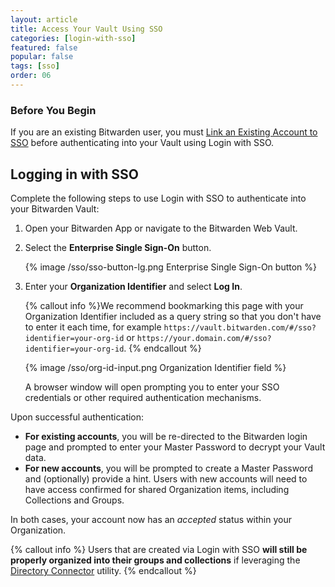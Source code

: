 ```yaml
---
layout: article
title: Access Your Vault Using SSO
categories: [login-with-sso]
featured: false
popular: false
tags: [sso]
order: 06
---
```


### Before You Begin
If you are an existing Bitwarden user, you must [Link an Existing Account to SSO](https://bitwarden.com/help/article/link-to-sso/) before authenticating into your Vault using Login with SSO.

## Logging in with SSO

Complete the following steps to use Login with SSO to authenticate into your Bitwarden Vault:

1. Open your Bitwarden App or navigate to the Bitwarden Web Vault.
2. Select the **Enterprise Single Sign-On** button.

   {% image /sso/sso-button-lg.png Enterprise Single Sign-On button %}

3. Enter your **Organization Identifier** and select **Log In**.

   {% callout info %}We recommend bookmarking this page with your Organization Identifier included as a query string so that you don't have to enter it each time, for example `https://vault.bitwarden.com/#/sso?identifier=your-org-id` or `https://your.domain.com/#/sso?identifier=your-org-id`.
   {% endcallout %}

   {% image /sso/org-id-input.png Organization Identifier field %}

   A browser window will open prompting you to enter your SSO credentials or other required authentication mechanisms.

Upon successful authentication:

- **For existing accounts**, you will be re-directed to the Bitwarden login page and prompted to enter your Master Password to decrypt your Vault data.
- **For new accounts**, you will be prompted to create a Master Password and (optionally) provide a hint. Users with new accounts will need to have access confirmed for shared Organization items, including Collections and Groups.

In both cases, your account now has an *accepted* status within your Organization.



  {% callout info %}
  Users that are created via Login with SSO **will still be properly organized into their groups and collections** if leveraging the [Directory Connector](https://bitwarden.com/help/article/directory-sync/) utility.
  {% endcallout %}
